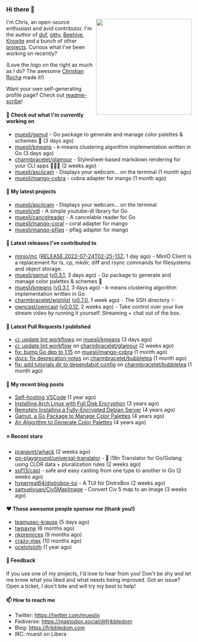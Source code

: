 ### Hi there 👋

<img align="right" src="https://raw.githubusercontent.com/muesli/muesli/master/assets/termenv.png" width="260">

I'm Chris, an open-source enthusiast and avid contributor. I'm the author of [duf](https://github.com/muesli/duf),
[gitty](https://github.com/muesli/gitty), [Beehive](https://github.com/muesli/beehive), [Knoxite](https://github.com/knoxite/knoxite)
 and a bunch of other [projects](https://fribbledom.com/projects/). Curious what I've been working on recently?

(Love the logo on the right as much as I do? The awesome [Christian Rocha](https://github.com/meowgorithm/) made it!)

Want your own self-generating profile page? Check out [readme-scribe](https://github.com/muesli/readme-scribe)!

#### 👷 Check out what I'm currently working on

- [muesli/gamut](https://github.com/muesli/gamut) - Go package to generate and manage color palettes &amp; schemes 🎨 (3 days ago)
- [muesli/kmeans](https://github.com/muesli/kmeans) - k-means clustering algorithm implementation written in Go (3 days ago)
- [charmbracelet/glamour](https://github.com/charmbracelet/glamour) - Stylesheet-based markdown rendering for your CLI apps 💇🏻‍♀️ (2 weeks ago)
- [muesli/asciicam](https://github.com/muesli/asciicam) - Displays your webcam... on the terminal (1 month ago)
- [muesli/mango-cobra](https://github.com/muesli/mango-cobra) - cobra adapter for mango (1 month ago)

#### 🌱 My latest projects

- [muesli/asciicam](https://github.com/muesli/asciicam) - Displays your webcam... on the terminal
- [muesli/ydl](https://github.com/muesli/ydl) - A simple youtube-dl library for Go
- [muesli/cancelreader](https://github.com/muesli/cancelreader) - A cancelable reader for Go
- [muesli/mango-coral](https://github.com/muesli/mango-coral) - coral adapter for mango
- [muesli/mango-pflag](https://github.com/muesli/mango-pflag) - pflag adapter for mango

#### 🔭 Latest releases I've contributed to

- [minio/mc](https://github.com/minio/mc) ([RELEASE.2022-07-24T02-25-13Z](https://github.com/minio/mc/releases/tag/RELEASE.2022-07-24T02-25-13Z), 1 day ago) - MinIO Client is a replacement for ls, cp, mkdir, diff and rsync commands for filesystems and object storage.
- [muesli/gamut](https://github.com/muesli/gamut) ([v0.3.1](https://github.com/muesli/gamut/releases/tag/v0.3.1), 3 days ago) - Go package to generate and manage color palettes &amp; schemes 🎨
- [muesli/kmeans](https://github.com/muesli/kmeans) ([v0.3.1](https://github.com/muesli/kmeans/releases/tag/v0.3.1), 3 days ago) - k-means clustering algorithm implementation written in Go
- [charmbracelet/wishlist](https://github.com/charmbracelet/wishlist) ([v0.7.0](https://github.com/charmbracelet/wishlist/releases/tag/v0.7.0), 1 week ago) - The SSH directory ✨
- [owncast/owncast](https://github.com/owncast/owncast) ([v0.0.12](https://github.com/owncast/owncast/releases/tag/v0.0.12), 2 weeks ago) - Take control over your live stream video by running it yourself.  Streaming &#43; chat out of the box.

#### 🔨 Latest Pull Requests I published

- [ci: update lint workflows](https://github.com/muesli/kmeans/pull/23) on [muesli/kmeans](https://github.com/muesli/kmeans) (3 days ago)
- [ci: update lint workflow](https://github.com/charmbracelet/glamour/pull/157) on [charmbracelet/glamour](https://github.com/charmbracelet/glamour) (2 weeks ago)
- [fix: bump Go dep to 1.15](https://github.com/muesli/mango-cobra/pull/6) on [muesli/mango-cobra](https://github.com/muesli/mango-cobra) (1 month ago)
- [docs: fix deprecation notes](https://github.com/charmbracelet/bubbletea/pull/339) on [charmbracelet/bubbletea](https://github.com/charmbracelet/bubbletea) (1 month ago)
- [fix: add tutorials dir to dependabot config](https://github.com/charmbracelet/bubbletea/pull/332) on [charmbracelet/bubbletea](https://github.com/charmbracelet/bubbletea) (1 month ago)

#### 📜 My recent blog posts

- [Self-hosting VSCode](https://fribbledom.com/posts/selfhosting-vscode/) (1 year ago)
- [Installing Arch Linux with Full Disk Encryption](https://fribbledom.com/posts/encrypted-arch-install/) (3 years ago)
- [Remotely Installing a Fully-Encrypted Debian Server](https://fribbledom.com/posts/encrypted-remote-debian-install/) (4 years ago)
- [Gamut, a Go Package to Manage Color Palettes](https://fribbledom.com/posts/gamut-package-to-handle-color-palettes/) (4 years ago)
- [An Algorithm to Generate Color Palettes](https://fribbledom.com/posts/an-algorithm-to-generate-color-palettes/) (4 years ago)

#### ⭐ Recent stars

- [pranavnt/whack](https://github.com/pranavnt/whack) (2 weeks ago)
- [go-playground/universal-translator](https://github.com/go-playground/universal-translator) - :speech_balloon: i18n Translator for Go/Golang using CLDR data &#43; pluralization rules (2 weeks ago)
- [spf13/cast](https://github.com/spf13/cast) - safe and easy casting from one type to another in Go  (2 weeks ago)
- [hyperreal64/distrobox-tui](https://github.com/hyperreal64/distrobox-tui) - A TUI for DistroBox (2 weeks ago)
- [samuelyuan/Civ5MapImage](https://github.com/samuelyuan/Civ5MapImage) - Convert Civ 5 map to an image (3 weeks ago)

#### ❤️ These awesome people sponsor me (thank you!)

- [teamusec-krause](https://github.com/teamusec-krause) (5 days ago)
- [twpayne](https://github.com/twpayne) (6 months ago)
- [nkpremices](https://github.com/nkpremices) (9 months ago)
- [crazy-max](https://github.com/crazy-max) (10 months ago)
- [ocelotsloth](https://github.com/ocelotsloth) (1 year ago)

#### 💬 Feedback

If you use one of my projects, I'd love to hear from you! Don't be shy and let me know what you liked
and what needs being improved. Got an issue? Open a ticket, I don't bite and will try my best to help!

#### 📫 How to reach me

- Twitter: https://twitter.com/mueslix
- Fediverse: https://mastodon.social/@fribbledom
- Blog: https://fribbledom.com
- IRC: muesli on Libera
